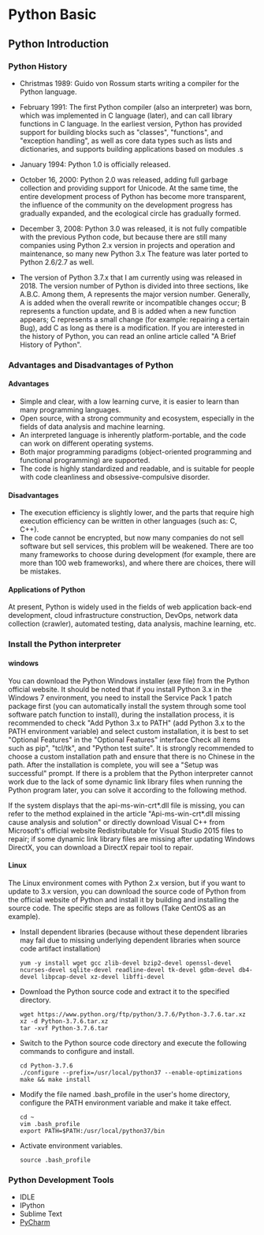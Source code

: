 # Python Basic

## Python Introduction

### Python  History

- Christmas 1989: Guido von Rossum starts writing a compiler for the Python language.
- February 1991: The first Python compiler (also an interpreter) was born, which was implemented in C language (later), and can call library functions in C language. In the earliest version, Python has provided support for building blocks such as "classes", "functions", and "exception handling", as well as core data types such as lists and dictionaries, and supports building applications based on modules .s

- January 1994: Python 1.0 is officially released.
- October 16, 2000: Python 2.0 was released, adding full garbage collection and providing support for Unicode. At the same time, the entire development process of Python has become more transparent, the influence of the community on the development progress has gradually expanded, and the ecological circle has gradually formed.
- December 3, 2008: Python 3.0 was released, it is not fully compatible with the previous Python code, but because there are still many companies using Python 2.x version in projects and operation and maintenance, so many new Python 3.x The feature was later ported to Python 2.6/2.7 as well.
- The version of Python 3.7.x that I am currently using was released in 2018. The version number of Python is divided into three sections, like A.B.C. Among them, A represents the major version number. Generally, A is added when the overall rewrite or incompatible changes occur; B represents a function update, and B is added when a new function appears; C represents a small change (for example: repairing a certain Bug), add C as long as there is a modification. If you are interested in the history of Python, you can read an online article called "A Brief History of Python".

### Advantages and Disadvantages of Python

#### Advantages

- Simple and clear, with a low learning curve, it is easier to learn than many programming languages.
- Open source, with a strong community and ecosystem, especially in the fields of data analysis and machine learning.
- An interpreted language is inherently platform-portable, and the code can work on different operating systems.
- Both major programming paradigms (object-oriented programming and functional programming) are supported.
- The code is highly standardized and readable, and is suitable for people with code cleanliness and obsessive-compulsive disorder.

#### Disadvantages

- The execution efficiency is slightly lower, and the parts that require high execution efficiency can be written in other languages (such as: C, C++).
- The code cannot be encrypted, but now many companies do not sell software but sell services, this problem will be weakened.
  There are too many frameworks to choose during development (for example, there are more than 100 web frameworks), and where there are choices, there will be mistakes.

#### Applications of Python

At present, Python is widely used in the fields of web application back-end development, cloud infrastructure construction, DevOps, network data collection (crawler), automated testing, data analysis, machine learning, etc.

### Install the Python interpreter

#### windows

You can download the Python Windows installer (exe file) from the Python official website. It should be noted that if you install Python 3.x in the Windows 7 environment, you need to install the Service Pack 1 patch package first (you can automatically install the system through some tool software patch function to install), during the installation process, it is recommended to check "Add Python 3.x to PATH" (add Python 3.x to the PATH environment variable) and select custom installation, it is best to set "Optional Features" in the "Optional Features" interface Check all items such as pip", "tcl/tk", and "Python test suite". It is strongly recommended to choose a custom installation path and ensure that there is no Chinese in the path. After the installation is complete, you will see a "Setup was successful" prompt. If there is a problem that the Python interpreter cannot work due to the lack of some dynamic link library files when running the Python program later, you can solve it according to the following method.

If the system displays that the api-ms-win-crt*.dll file is missing, you can refer to the method explained in the article "Api-ms-win-crt*.dll missing cause analysis and solution" or directly download Visual C++ from Microsoft's official website Redistributable for Visual Studio 2015 files to repair; if some dynamic link library files are missing after updating Windows DirectX, you can download a DirectX repair tool to repair.

#### Linux

The Linux environment comes with Python 2.x version, but if you want to update to 3.x version, you can download the source code of Python from the official website of Python and install it by building and installing the source code. The specific steps are as follows (Take CentOS as an example).

- Install dependent libraries (because without these dependent libraries may fail due to missing underlying dependent libraries when source code artifact installation)

  ```
  yum -y install wget gcc zlib-devel bzip2-devel openssl-devel ncurses-devel sqlite-devel readline-devel tk-devel gdbm-devel db4-devel libpcap-devel xz-devel libffi-devel
  ```

- Download the Python source code and extract it to the specified directory.

  ```
  wget https://www.python.org/ftp/python/3.7.6/Python-3.7.6.tar.xz
  xz -d Python-3.7.6.tar.xz
  tar -xvf Python-3.7.6.tar
  ```

- Switch to the Python source code directory and execute the following commands to configure and install.

  ```
  cd Python-3.7.6
  ./configure --prefix=/usr/local/python37 --enable-optimizations
  make && make install
  ```

- Modify the file named .bash_profile in the user's home directory, configure the PATH environment variable and make it take effect.

  ```
  cd ~
  vim .bash_profile
  export PATH=$PATH:/usr/local/python37/bin
  ```

- Activate environment variables.

  ```
  source .bash_profile
  ```

### Python Development  Tools

- IDLE
- IPython
- Sublime Text
- [PyCharm](https://github.com/jackfrued/Python-100-Days/blob/master/%E7%95%AA%E5%A4%96%E7%AF%87/%E7%8E%A9%E8%BD%ACPyCharm.md)

